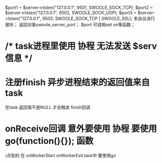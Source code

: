 $port1 = $server->listen("127.0.0.1", 9501, SWOOLE_SOCK_TCP);
$port2 = $server->listen("127.0.0.1", 9502, SWOOLE_SOCK_UDP);
$port3 = $server->listen("127.0.0.1", 9503, SWOOLE_SOCK_TCP | SWOOLE_SSL);
多协议进行接听； 返回对象swoole_server_port；
$port 可调用set  on等函数；


# /* task进程里使用  协程 无法发送 $serv 信息  */


#   注册finish 异步进程结束的返回值来自task
在task 返回值不是NULL 才会触发 finish回调

# onReceive回调 意外要使用 协程 要使用 go(function(){}); 函数
/点型的 在 onWorkerStart onWorkerExit task中 要使用go

